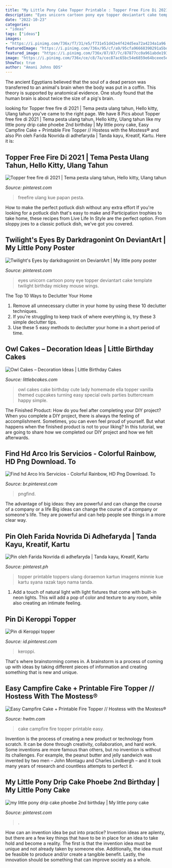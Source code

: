 ```yaml
---
title: "My Little Pony Cake Topper Printable : Topper Free Fire Di 2021"
description: "Eyes unicorn cartoon pony eye topper deviantart cake template twilight birthday mickey mouse wings"
date: "2022-10-23"
categories:
- "ideas"
tags: ["ideas"]
images:
- "https://i.pinimg.com/736x/f7/31/e5/f731e51d42e4f424d5ea72a4234a1a96.jpg"
featuredImage: "https://i.pinimg.com/736x/95/cf/a9/95cfa96668390291a5bd4070a8bd1ee2.jpg"
featured_image: "https://i.pinimg.com/736x/87/87/7c/87877cc0a961abde1937e2fe00233837.jpg"
image: "https://i.pinimg.com/736x/ce/c8/7a/cec87ac65bc54e6859e64bceee5ef76f.jpg"
ShowToc: true
author: "Amani Johns DDS"
---
```



The ancient Egyptians believed that the soul of a dead person was transferred to an animal's brain when the body was put in a coffin. This theory is supported by anatomical evidence. One study found that the human brain is about twice the size of a pig's brain.

	

		
looking for Topper free fire di 2021 | Tema pesta ulang tahun, Hello kitty, Ulang tahun you've came to the right page. We have 8 Pics about Topper free fire di 2021 | Tema pesta ulang tahun, Hello kitty, Ulang tahun like my little pony drip cake phoebe 2nd birthday | My little pony cake, Easy Campfire Cake + Printable Fire Topper // Hostess with the Mostess® and also Pin oleh Farida Novrida di adhefaryda | Tanda kayu, Kreatif, Kartu. Here it is:
		
    
## Topper Free Fire Di 2021 | Tema Pesta Ulang Tahun, Hello Kitty, Ulang Tahun

<img loading=lazy src="https://i.pinimg.com/736x/ab/97/7a/ab977ad4fa557196994912d7746c4292.jpg" onerror="this.onerror=null;this.src='https://tse2.mm.bing.net/th?id=OIP.PSk_Y4WA2BonOpyDUOWIJgHaKe&amp;pid=15.1';" alt="Topper free fire di 2021 | Tema pesta ulang tahun, Hello kitty, Ulang tahun">

_Source: pinterest.com_

>freefire ulang kue papan pesta. 

	

How to make the perfect potluck dish without any extra effort
If you're looking for a potluck dish that's easy to make and Participation trophies to take home, these recipes from Live Life In Style are the perfect option. From sloppy joes to a classic potluck dish, we've got you covered.

    
## Twilight&#039;s Eyes By Darkdragonint On DeviantArt | My Little Pony Poster

<img loading=lazy src="https://i.pinimg.com/736x/87/87/7c/87877cc0a961abde1937e2fe00233837.jpg" onerror="this.onerror=null;this.src='https://tse4.mm.bing.net/th?id=OIP.UMxpuSbNk-JQXopBxqXhkQHaHa&amp;pid=15.1';" alt="Twilight&#039;s Eyes by darkdragonint on DeviantArt | My little pony poster">

_Source: pinterest.com_

>eyes unicorn cartoon pony eye topper deviantart cake template twilight birthday mickey mouse wings. 

	

The Top 10 Ways to Declutter Your Home
1. Remove all unnecessary clutter in your home by using these 10 declutter techniques.
2. If you're struggling to keep track of where everything is, try these 3 simple declutter tips.
3. Use these 5 easy methods to declutter your home in a short period of time.

    
## Owl Cakes – Decoration Ideas | Little Birthday Cakes

<img loading=lazy src="http://www.littlebcakes.com/wp-content/uploads/2013/08/Owl-Cake-Topper.jpg" onerror="this.onerror=null;this.src='https://tse2.mm.bing.net/th?id=OIP.9PxOkjFalrrU46jHnN1fTAHaH3&amp;pid=15.1';" alt="Owl Cakes – Decoration Ideas | Little Birthday Cakes">

_Source: littlebcakes.com_

>owl cakes cake birthday cute lady homemade ella topper vanilla themed cupcakes turning easy special owls parties buttercream happy simple. 

	

The Finished Product: How do you feel after completing your DIY project?
When you complete a DIY project, there is always the feeling of accomplishment. Sometimes, you can even feel proud of yourself. But what happens when the finished product is not to your liking? In this tutorial, we are going to share how we completed our DIY project and how we felt afterwards.

    
## Find Hd Arco Iris Servicios - Colorful Rainbow, HD Png Download. To

<img loading=lazy src="https://i.pinimg.com/736x/95/cf/a9/95cfa96668390291a5bd4070a8bd1ee2.jpg" onerror="this.onerror=null;this.src='https://tse2.mm.bing.net/th?id=OIP.GpoWPPxXSrwXsiXAotSbZwHaEH&amp;pid=15.1';" alt="Find hd Arco Iris Servicios - Colorful Rainbow, HD Png Download. To">

_Source: br.pinterest.com_

>pngfind. 

	

The advantage of big ideas: they are powerful and can change the course of a company or a life
Big ideas can change the course of a company or someone's life. They are powerful and can help people see things in a more clear way.

    
## Pin Oleh Farida Novrida Di Adhefaryda | Tanda Kayu, Kreatif, Kartu

<img loading=lazy src="https://i.pinimg.com/736x/ce/c8/7a/cec87ac65bc54e6859e64bceee5ef76f.jpg" onerror="this.onerror=null;this.src='https://tse2.mm.bing.net/th?id=OIP.BlyXlnUqg5S-NhwjwBUOOQHaLH&amp;pid=15.1';" alt="Pin oleh Farida Novrida di adhefaryda | Tanda kayu, Kreatif, Kartu">

_Source: pinterest.ph_

>topper printable toppers ulang doraemon kartun imagens minnie kue kartu syana razak tayo nama tanda. 

	

1. Add a touch of natural light with light fixtures that come with built-in neon lights. This will add a pop of color and texture to any room, while also creating an intimate feeling.

    
## Pin Di Keroppi Topper

<img loading=lazy src="https://i.pinimg.com/736x/f7/31/e5/f731e51d42e4f424d5ea72a4234a1a96.jpg" onerror="this.onerror=null;this.src='https://tse2.mm.bing.net/th?id=OIP.93lD7o5-qbQgaeZeOKY19QHaKe&amp;pid=15.1';" alt="Pin di Keroppi topper">

_Source: id.pinterest.com_

>keroppi. 

	

That's where brainstorming comes in. A brainstorm is a process of coming up with ideas by taking different pieces of information and creating something that is new and unique.

    
## Easy Campfire Cake + Printable Fire Topper // Hostess With The Mostess®

<img loading=lazy src="https://www.hwtm.com/wp-content/uploads/2019/07/diy-campfire-cake-free-printable.jpg" onerror="this.onerror=null;this.src='https://tse4.mm.bing.net/th?id=OIP.dp6wFo3g2XVZ2kb0SXtlIgHaLH&amp;pid=15.1';" alt="Easy Campfire Cake + Printable Fire Topper // Hostess with the Mostess®">

_Source: hwtm.com_

>cake campfire fire topper printable easy. 

	

Invention is the process of creating a new product or technology from scratch. It can be done through creativity, collaboration, and hard work. Some inventions are more famous than others, but no invention is without its challenges. For example, the peanut butter and jelly sandwich was invented by two men – John Montagu and Charles Lindbergh – and it took many years of research and countless attempts to perfect it.

    
## My Little Pony Drip Cake Phoebe 2nd Birthday | My Little Pony Cake

<img loading=lazy src="https://i.pinimg.com/736x/87/59/7b/87597b17c93c29588f3b31aefdc4f71e.jpg" onerror="this.onerror=null;this.src='https://tse3.mm.bing.net/th?id=OIP.3aVlJj1C6zQscXGBjZso5QHaJ4&amp;pid=15.1';" alt="my little pony drip cake phoebe 2nd birthday | My little pony cake">

_Source: pinterest.com_

>. 

	

How can an invention idea be put into practice?
Invention ideas are aplenty, but there are a few key things that have to be in place for an idea to take hold and become a reality. The first is that the invention idea must be unique and not already taken by someone else. Additionally, the idea must be feasible to produce and/or create a tangible benefit. Lastly, the innovation should be something that can improve society as a whole.

